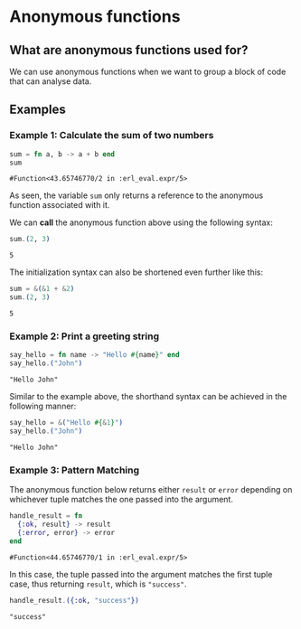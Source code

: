 # Anonymous functions

## **What are anonymous functions used for?**

We can use anonymous functions when we want to group a block of code that can analyse data.

## **Examples**

### **Example 1: Calculate the sum of two numbers**

```exs
sum = fn a, b -> a + b end
sum
```

```
#Function<43.65746770/2 in :erl_eval.expr/5>
```

As seen, the variable `sum` only returns a reference to the anonymous function associated with it.

We can **call** the anonymous function above using the following syntax:

```exs
sum.(2, 3)
```

```
5
```

The initialization syntax can also be shortened even further like this:

```exs
sum = &(&1 + &2)
sum.(2, 3)
```

```
5
```

### **Example 2: Print a greeting string**

```exs
say_hello = fn name -> "Hello #{name}" end
say_hello.("John")
```

```
"Hello John"
```

Similar to the example above, the shorthand syntax can be achieved in the following manner:

```exs
say_hello = &("Hello #{&1}")
say_hello.("John")
```

```
"Hello John"
```

### **Example 3: Pattern Matching**

The anonymous function below returns either `result` or `error` depending on whichever tuple matches the one passed into the argument.

```exs
handle_result = fn
  {:ok, result} -> result
  {:error, error} -> error
end
```

```
#Function<44.65746770/1 in :erl_eval.expr/5>
```

In this case, the tuple passed into the argument matches the first tuple case, thus returning `result`, which is `"success"`.

```exs
handle_result.({:ok, "success"})
```

```
"success"
```
